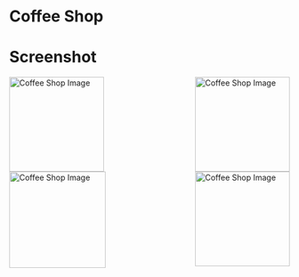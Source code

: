 # Coffee Shop

# Screenshot

<div> <img src="https://github.com/user-attachments/assets/e5d7fd71-ed5c-4d20-a07f-a97aef6de07b" width="170" alt="Coffee Shop Image" style="float: left">
  <img src="https://github.com/user-attachments/assets/7a566ee2-9482-4fd0-8064-1ead9959f04a" width="170" alt="Coffee Shop Image" style="float: right">
</div>

<div> <img src="https://github.com/user-attachments/assets/f720b997-11cf-426b-bea7-d4c726d55088" width="173" alt="Coffee Shop Image" style="float: left">
  <img src="https://github.com/user-attachments/assets/47189b10-283e-4eba-9405-cd101dbcfc95" width="170" alt="Coffee Shop Image" style="float: right">
</div>
